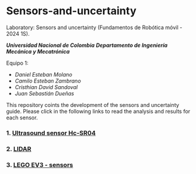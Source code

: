 # Sensors-and-uncertainty
Laboratory: Sensors and uncertainty (Fundamentos de Robótica móvil - 2024 1S).

***Universidad Nacional de Colombia***
***Departamento de Ingeniería Mecánica y Mecatrónica***

Equipo 1:
* _Daniel Esteban Molano_
* _Camilo Esteban Zambrano_
* _Cristhian David Sandoval_
* _Juan Sebastián Dueñas_

This repository coints the development of the sensors and uncertainty guide. Please click in the following links to read the analysis and results for each sensor.

### 1. [Ultrasound sensor Hc-SR04](2_sensor_ultrasound.md)
### 2. [LIDAR](2_sensor_lidar.md)
### 3. [LEGO EV3 - sensors](2_sensor_EV3.md)

